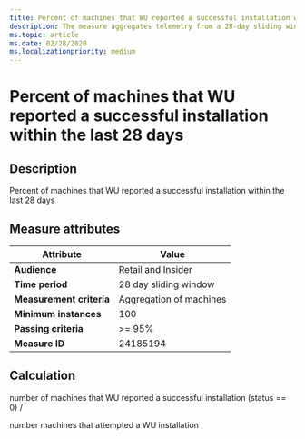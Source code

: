 ```yaml
---
title: Percent of machines that WU reported a successful installation within the last 28 days
description: The measure aggregates telemetry from a 28-day sliding window into a ratio of machines that reported a successful installation from Windows Update
ms.topic: article
ms.date: 02/28/2020
ms.localizationpriority: medium
---
```

 
# Percent of machines that WU reported a successful installation within the last 28 days

## Description

Percent of machines that WU reported a successful installation within the last 28 days

## Measure attributes

|Attribute|Value|
|----|----|
|**Audience**|Retail and Insider|
|**Time period**|28 day sliding window|
|**Measurement criteria**|Aggregation of machines|
|**Minimum instances**|100|
|**Passing criteria**|>= 95%|
|**Measure ID**|24185194|

## Calculation

number of machines that WU reported a successful installation (status == 0) / 

number machines that attempted a WU installation
